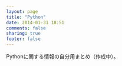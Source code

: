 ```yaml
---
layout: page
title: "Python"
date: 2014-01-31 18:51
comments: false
sharing: true
footer: false
---
```


Pythonに関する情報の自分用まとめ（作成中）。
